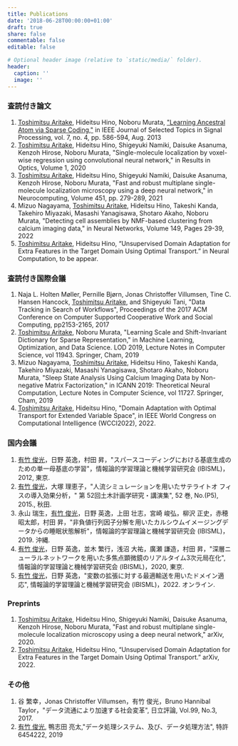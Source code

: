 ```yaml
---
title: Publications
date: '2018-06-28T00:00:00+01:00'
draft: true
share: false
commentable: false
editable: false

# Optional header image (relative to `static/media/` folder).
header:
  caption: ''
  image: ''
---
```


### 査読付き論文
1. <u>Toshimitsu Aritake</u>, Hideitsu Hino, Noboru Murata, ["Learning Ancestral Atom via Sparse Coding,"](/publication/daefs_paper/) in IEEE Journal of Selected Topics in Signal Processing, vol. 7, no. 4, pp. 586-594, Aug. 2013
1. <u>Toshimitsu Aritake</u>, Hideitsu Hino, Shigeyuki Namiki, Daisuke Asanuma, Kenzoh Hirose, Noboru Murata, "Single-molecule localization by voxel-wise regression using convolutional neural network," in Results in Optics, Volume 1, 2020
1. <u>Toshimitsu Aritake</u>, Hideitsu Hino, Shigeyuki Namiki, Daisuke Asanuma, Kenzoh Hirose, Noboru Murata, "Fast and robust multiplane single-molecule localization microscopy using a deep neural network," in Neurocomputing, Volume 451, pp. 279-289, 2021
1. Mizuo Nagayama, <u>Toshimitsu Aritake</u>, Hideitsu Hino, Takeshi Kanda, Takehiro Miyazaki, Masashi Yanagisawa, Shotaro Akaho, Noboru Murata, "Detecting cell assemblies by NMF-based clustering from calcium imaging data," in Neural Networks, Volume 149, Pages 29-39, 2022
1. <u>Toshimitsu Aritake</u>, Hideitsu Hino, “Unsupervised Domain Adaptation for Extra Features in the Target Domain Using Optimal Transport.” in Neural Computation, to be appear.

### 査読付き国際会議
1. Naja L. Holten Møller, Pernille Bjørn, Jonas Christoffer Villumsen, Tine C. Hansen Hancock, <u>Toshimitsu Aritake</u>, and Shigeyuki Tani, "Data Tracking in Search of Workflows", Proceedings of the 2017 ACM Conference on Computer Supported Cooperative Work and Social Computing, pp2153-2165, 2017
1. <u>Toshimitsu Aritake</u>, Noboru Murata, "Learning Scale and Shift-Invariant Dictionary for Sparse Representation," in Machine Learning, Optimization, and Data Science. LOD 2019, Lecture Notes in Computer Science, vol 11943. Springer, Cham, 2019
1. Mizuo Nagayama, <u>Toshimitsu Aritake</u>, Hideitsu Hino, Takeshi Kanda, Takehiro Miyazaki, Masashi Yanagisawa, Shotaro Akaho, Noboru Murata, "Sleep State Analysis Using Calcium Imaging Data by Non-negative Matrix Factorization," in ICANN 2019: Theoretical Neural Computation, Lecture Notes in Computer Science, vol 11727. Springer, Cham, 2019
1. <u>Toshimitsu Aritake</u>, Hideitsu Hino, "Domain Adaptation with Optimal Transport for Extended Variable Space", in IEEE World Congress on Computational Intelligence (WCCI2022), 2022.

### 国内会議
1. <u>有竹 俊光</u>，日野 英逸，村田 昇，"スパースコーディングにおける基底生成のための単一母基底の学習"，情報論的学習理論と機械学習研究会 (IBISML)，2012, 東京.
1. <u>有竹 俊光</u>，大塚 理恵子，"人流シミュレーションを用いたサテライトオ フィスの導入効果分析，" 第 52回土木計画学研究・講演集", 52 巻, No.(P5), 2015., 秋田.
1. 永山 瑞生，<u>有竹 俊光</u>，日野 英逸，上田 壮志，宮崎 峻弘，柳沢 正史，赤穂 昭太郎，村田 昇，"非負値行列因子分解を用いたカルシウムイメージングデータからの睡眠状態解析"，情報論的学習理論と機械学習研究会 (IBISML)，2019. 沖縄.
1. <u>有竹 俊光</u>，日野 英逸，並木 繁行，浅沼 大祐，廣瀬 謙造，村田 昇，"深層ニューラルネットワークを用いた多焦点顕微鏡のリアルタイム3次元局在化", 情報論的学習理論と機械学習研究会 (IBISML)，2020, 東京.
1. <u>有竹 俊光</u>，日野 英逸，"変数の拡張に対する最適輸送を用いたドメイン適応", 情報論的学習理論と機械学習研究会 (IBISML)，2022. オンライン.

### Preprints
1. <u>Toshimitsu Aritake</u>, Hideitsu Hino, Shigeyuki Namiki, Daisuke Asanuma, Kenzoh Hirose, Noboru Murata, "Fast and robust multiplane single-molecule localization microscopy using a deep neural network,"  arXiv, 2020.
1. <u>Toshimitsu Aritake</u>, Hideitsu Hino, “Unsupervised Domain Adaptation for Extra Features in the Target Domain Using Optimal Transport.” arXiv, 2022.
### その他
1. 谷 繁幸，Jonas Christoffer Villumsen，有竹 俊光，Bruno Hannibal Taylor，"データ流通により加速する社会変革", 日立評論, Vol.99, No.3, 2017.
1. <u>有竹 俊光</u>, 鴨志田 亮太,"データ処理システム、及び、データ処理方法", 特許 6454222, 2019
